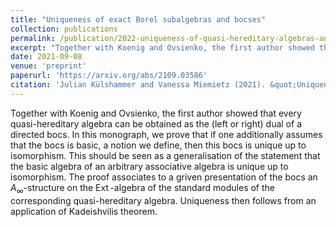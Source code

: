 ```yaml
---
title: "Uniqueness of exact Borel subalgebras and bocses"
collection: publications
permalink: /publication/2022-uniqueness-of-quasi-hereditary-algebras-and-bocses
excerpt: "Together with Koenig and Ovsienko, the first author showed that every quasi-hereditary algebra can be obtained as the (left or right) dual of a directed bocs. In this monograph, we prove that if one additionally assumes that the bocs is basic, a notion we define, then this bocs is unique up to isomorphism. This should be seen as a generalisation of the statement that the basic algebra of an arbitrary associative algebra is unique up to isomorphism. The proof associates to a griven presentation of the bocs an $A_\infty$-structure on the $\operatorname{Ext}$-algebra of the standard modules of the corresponding quasi-hereditary algebra. Uniqueness then follows from an application of Kadeishvilis theorem."
date: 2021-09-08
venue: 'preprint'
paperurl: 'https://arxiv.org/abs/2109.03586'
citation: 'Julian Külshammer and Vanessa Miemietz (2021). &quot;Uniqueness of exact Borel subalgebras and bocses.&quot;  <i>Preprint, arXiv: 2109.03586</i>.'
---
```

Together with Koenig and Ovsienko, the first author showed that every quasi-hereditary algebra can be obtained as the (left or right) dual of a directed bocs. In this monograph, we prove that if one additionally assumes that the bocs is basic, a notion we define, then this bocs is unique up to isomorphism. This should be seen as a generalisation of the statement that the basic algebra of an arbitrary associative algebra is unique up to isomorphism. The proof associates to a griven presentation of the bocs an $A_\infty$-structure on the $\operatorname{Ext}$-algebra of the standard modules of the corresponding quasi-hereditary algebra. Uniqueness then follows from an application of Kadeishvilis theorem.

